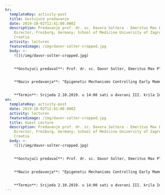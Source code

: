 ```yaml
---
hr:
  templateKey: activity-post
  title: Gostujuće predavanje
  date: 2019-10-02T12:41:00.000Z
  description: Predavanje prof. dr. sc. Davora Soltera - Emeritus Max Planck
    Director, Freiburg, Germany; School of Medicine University of Zagreb,
    Croatia
  activity: lectures
  featuredimage: /img/davor-solter-cropped.jpg
  body: >-
    ![](/img/davor-solter-cropped.jpg)


    **Gostujući predavač**: Prof. dr. sc. Davor Solter, Emeritus Max Planck Director, Freiburg, Germany; School of Medicine University of Zagreb, Croatia


    **Naziv predavanja**: "Epigenetic Mechanisms Controlling Early Mammalian Development"


    **Termin**: Srijeda 2.10.2019. u 14:00 sati u dvorani III. krila Instituta Ruđer Bošković
en:
  templateKey: activity-post
  date: 2019-10-02T12:41:00.000Z
  activity: lectures
  featuredimage: /img/davor-solter-cropped.jpg
  title: Guest Lecture
  description: Predavanje prof. dr. sc. Davora Soltera - Emeritus Max Planck
    Director, Freiburg, Germany; School of Medicine University of Zagreb,
    Croatia
  body: >-
    ![](/img/davor-solter-cropped.jpg)


    **Gostujući predavač**: Prof. dr. sc. Davor Solter, Emeritus Max Planck Director, Freiburg, Germany; School of Medicine University of Zagreb, Croatia


    **Naziv predavanja**: "Epigenetic Mechanisms Controlling Early Mammalian Development"


    **Termin**: Srijeda 2.10.2019. u 14:00 sati u dvorani III. krila Instituta Ruđer Bošković
---
```

